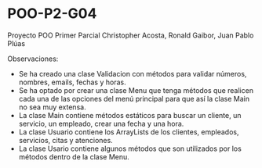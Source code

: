 # POO-P2-G04
Proyecto POO Primer Parcial Christopher Acosta, Ronald Gaibor, Juan Pablo Plúas

Observaciones:
- Se ha creado una clase Validacion con métodos para validar números, nombres, emails, fechas y horas.
- Se ha optado por crear una clase Menu que tenga métodos que realicen cada una de las opciones del menú principal para que así la clase Main no sea muy extensa.
- La clase Main contiene métodos estáticos para buscar un cliente, un servicio, un empleado, crear una fecha y una hora.
- La clase Usuario contiene los ArrayLists de los clientes, empleados, servicios, citas y atenciones.
- La clase Usario contiene algunos métodos que son utilizados por los métodos dentro de la clase Menu.

